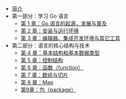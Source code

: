 * [简介](/)
* 第一部分：学习 Go 语言
  * [第 1 章：Go 语言的起源，发展与普及](01/)
  * [第 2 章：安装与运行环境](02/)
  * [第 3 章：编辑器、集成开发环境与其它工具](03/)
* 第二部分：语言的核心结构与技术
  * [第 4 章：基本结构和基本数据类型](04/)
  * [第 5 章：控制结构](05/)
  * [第 6 章：函数（function）](06/)
  * [第 7 章：数组与切片](07/)
  * [第 8 章：Map](08/)
  * [第9章：包（package）](09/)